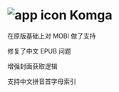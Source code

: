 # ![app icon](./.github/readme-images/app-icon.png) Komga

在原版基础上对 MOBI 做了支持

修复了中文 EPUB 问题

增强封面获取逻辑

支持中文拼音首字母索引
